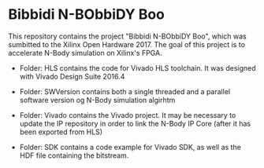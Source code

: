 # Bibbidi N-BObbiDY Boo #

This repository contains the project "Bibbidi N-BObbiDY Boo", which was sumbitted to the Xilinx Open Hardware 2017. The goal of this project is to accelerate N-Body simulation on Xilinx's FPGA.

- Folder: HLS contains the code for Vivado HLS toolchain. It was designed with Vivado Design Suite 2016.4

- Folder: SWVersion contains both a single threaded and a parallel software version og N-Body simulation algirhtm

- Folder: Vivado contains the Vivado project. It may be necessary to update the IP repository in order to link the N-Body IP Core (after it has been exported from HLS)

- Folder: SDK contains a code example for Vivado SDK, as well as the HDF file containing the bitstream.
